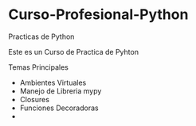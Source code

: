 # Curso-Profesional-Python
Practicas de Python

Este es un Curso de Practica de Pyhton

Temas Principales

- Ambientes Virtuales
- Manejo de Libreria mypy
- Closures
- Funciones Decoradoras
- 
